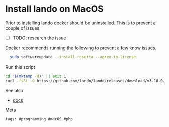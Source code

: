 # Install lando on MacOS

Prior to installing lando docker should be uninstalled. This is to
prevent a couple of issues.

- [ ] TODO: research the issue

Docker recommends running the following to prevent a few know issues. 

```bash
  sudo softwareupdate --install-rosetta --agree-to-license
```

Run this script

```bash
cd "$(mktemp -d)" || exit 1
curl -fsSL -O https://github.com/lando/lando/releases/download/v3.18.0/lando-arm64-v3.18.0.dmg
```

See also

- [docs](https://docs.lando.dev/getting-started/installation.html)

Meta

    tags: #programming #macOS #php
